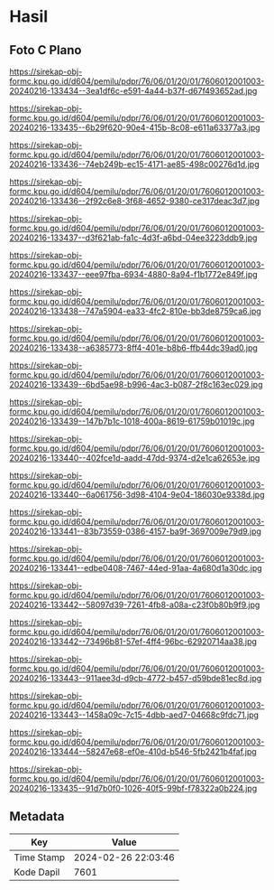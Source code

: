 # Hasil

## Foto C Plano

https://sirekap-obj-formc.kpu.go.id/d604/pemilu/pdpr/76/06/01/20/01/7606012001003-20240216-133434--3ea1df6c-e591-4a44-b37f-d67f493652ad.jpg

https://sirekap-obj-formc.kpu.go.id/d604/pemilu/pdpr/76/06/01/20/01/7606012001003-20240216-133435--6b29f620-90e4-415b-8c08-e611a63377a3.jpg

https://sirekap-obj-formc.kpu.go.id/d604/pemilu/pdpr/76/06/01/20/01/7606012001003-20240216-133436--74eb249b-ec15-4171-ae85-498c00276d1d.jpg

https://sirekap-obj-formc.kpu.go.id/d604/pemilu/pdpr/76/06/01/20/01/7606012001003-20240216-133436--2f92c6e8-3f68-4652-9380-ce317deac3d7.jpg

https://sirekap-obj-formc.kpu.go.id/d604/pemilu/pdpr/76/06/01/20/01/7606012001003-20240216-133437--d3f621ab-fa1c-4d3f-a6bd-04ee3223ddb9.jpg

https://sirekap-obj-formc.kpu.go.id/d604/pemilu/pdpr/76/06/01/20/01/7606012001003-20240216-133437--eee97fba-6934-4880-8a94-f1b1772e849f.jpg

https://sirekap-obj-formc.kpu.go.id/d604/pemilu/pdpr/76/06/01/20/01/7606012001003-20240216-133438--747a5904-ea33-4fc2-810e-bb3de8759ca6.jpg

https://sirekap-obj-formc.kpu.go.id/d604/pemilu/pdpr/76/06/01/20/01/7606012001003-20240216-133438--a6385773-8ff4-401e-b8b6-ffb44dc39ad0.jpg

https://sirekap-obj-formc.kpu.go.id/d604/pemilu/pdpr/76/06/01/20/01/7606012001003-20240216-133439--6bd5ae98-b996-4ac3-b087-2f8c163ec029.jpg

https://sirekap-obj-formc.kpu.go.id/d604/pemilu/pdpr/76/06/01/20/01/7606012001003-20240216-133439--147b7b1c-1018-400a-8619-61759b01019c.jpg

https://sirekap-obj-formc.kpu.go.id/d604/pemilu/pdpr/76/06/01/20/01/7606012001003-20240216-133440--402fce1d-aadd-47dd-9374-d2e1ca62653e.jpg

https://sirekap-obj-formc.kpu.go.id/d604/pemilu/pdpr/76/06/01/20/01/7606012001003-20240216-133440--6a061756-3d98-4104-9e04-186030e9338d.jpg

https://sirekap-obj-formc.kpu.go.id/d604/pemilu/pdpr/76/06/01/20/01/7606012001003-20240216-133441--83b73559-0386-4157-ba9f-3697009e79d9.jpg

https://sirekap-obj-formc.kpu.go.id/d604/pemilu/pdpr/76/06/01/20/01/7606012001003-20240216-133441--edbe0408-7467-44ed-91aa-4a680d1a30dc.jpg

https://sirekap-obj-formc.kpu.go.id/d604/pemilu/pdpr/76/06/01/20/01/7606012001003-20240216-133442--58097d39-7261-4fb8-a08a-c23f0b80b9f9.jpg

https://sirekap-obj-formc.kpu.go.id/d604/pemilu/pdpr/76/06/01/20/01/7606012001003-20240216-133442--73496b81-57ef-4ff4-96bc-62920714aa38.jpg

https://sirekap-obj-formc.kpu.go.id/d604/pemilu/pdpr/76/06/01/20/01/7606012001003-20240216-133443--911aee3d-d9cb-4772-b457-d59bde81ec8d.jpg

https://sirekap-obj-formc.kpu.go.id/d604/pemilu/pdpr/76/06/01/20/01/7606012001003-20240216-133443--1458a09c-7c15-4dbb-aed7-04668c9fdc71.jpg

https://sirekap-obj-formc.kpu.go.id/d604/pemilu/pdpr/76/06/01/20/01/7606012001003-20240216-133444--58247e68-ef0e-410d-b546-5fb2421b4faf.jpg

https://sirekap-obj-formc.kpu.go.id/d604/pemilu/pdpr/76/06/01/20/01/7606012001003-20240216-133435--91d7b0f0-1026-40f5-99bf-f78322a0b224.jpg


## Metadata

| Key        | Value               |
| ---------- | ------------------- |
| Time Stamp | 2024-02-26 22:03:46 |
| Kode Dapil | 7601                |



